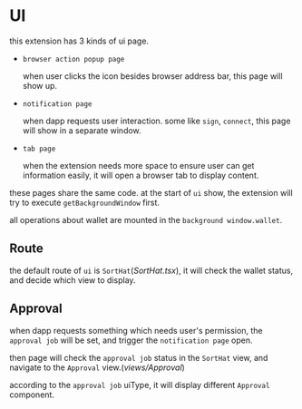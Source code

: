 # UI

this extension has 3 kinds of ui page.

- `browser action popup page`

  when user clicks the icon besides browser address bar, this page will show up.

- `notification page`

  when dapp requests user interaction. some like `sign`, `connect`, this page will show in a separate window.

- `tab page`

  when the extension needs more space to ensure user can get information easily, it will open a browser tab to display content.

these pages share the same code. at the start of `ui` show, the extension will try to execute `getBackgroundWindow` first.

all operations about wallet are mounted in the `background window.wallet`.

## Route

the default route of `ui` is `SortHat`(_SortHat.tsx_), it will check the wallet status, and decide which view to display.

## Approval

when dapp requests something which needs user's permission, the `approval job` will be set, and trigger the `notification page` open.

then page will check the `approval job` status in the `SortHat` view, and navigate to the `Approval` view.(_views/Approval_)

according to the `approval job` uiType, it will display different `Approval` component.

